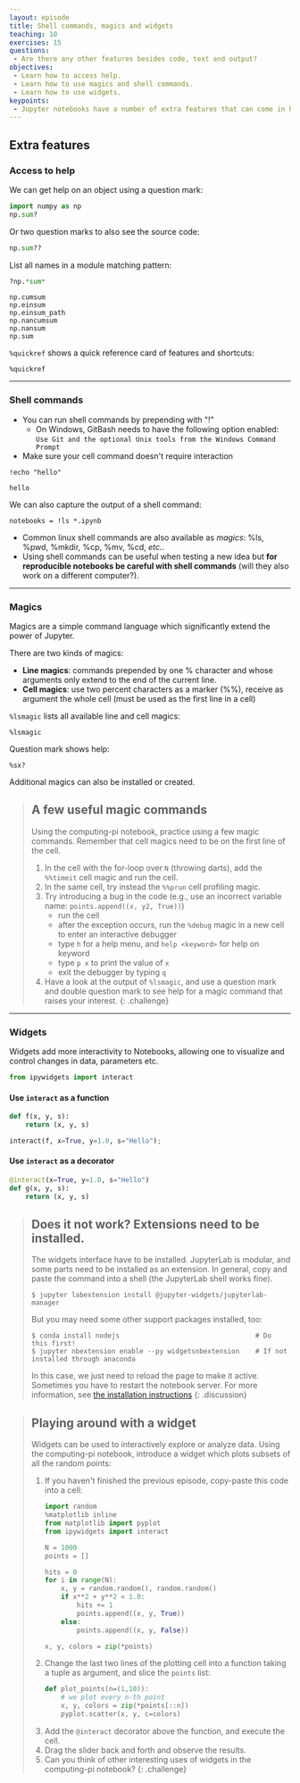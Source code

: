 ```yaml
---
layout: episode
title: Shell commands, magics and widgets
teaching: 10
exercises: 15
questions:
 - Are there any other features besides code, text and output?
objectives:
 - Learn how to access help.
 - Learn how to use magics and shell commands.
 - Learn how to use widgets.
keypoints:
 - Jupyter notebooks have a number of extra features that can come in handy.
---
```


## Extra features

### Access to help

We can get help on an object using a question mark:
```python
import numpy as np
np.sum?
```

Or two question marks to also see the source code:
```python
np.sum??
```

List all names in a module matching pattern:
```python
?np.*sum*
```
```
np.cumsum
np.einsum
np.einsum_path
np.nancumsum
np.nansum
np.sum
```

`%quickref` shows a quick reference card of features and shortcuts:
```
%quickref
```

---


### Shell commands

- You can run shell commands by prepending with "!"
  - On Windows, GitBash needs to have the following option enabled:
  `Use Git and the optional Unix tools from the Windows Command Prompt`
- Make sure your cell command doesn't require interaction

```
!echo "hello"
```
```
hello
```

We can also capture the output of a shell command:
```
notebooks = !ls *.ipynb
```

- Common linux shell commands are also available as *magics*: %ls, %pwd, %mkdir, %cp, %mv, %cd, *etc.*.
- Using shell commands can be useful when testing a new idea but **for reproducible notebooks be careful
  with shell commands** (will they also work on a different computer?).

---

### Magics

Magics are a simple command language which significantly extend the power of Jupyter.

There are two kinds of magics:

 - **Line magics**: commands prepended by one % character and whose arguments only extend to the end of the current line.
 - **Cell magics**: use two percent characters as a marker (%%), receive as argument the whole cell (must be used as the first line in a cell)

`%lsmagic` lists all available line and cell magics:
```
%lsmagic
```

Question mark shows help:
```
%sx?
```

Additional magics can also be installed or created.

> ## A few useful magic commands
>
> Using the computing-pi notebook, practice using a few magic commands.
> Remember that cell magics need to be on the first line of the cell.
> 1. In the cell with the for-loop over `N` (throwing darts), add the
>    ``%%timeit`` cell magic and run the cell.
> 2. In the same cell, try instead the `%%prun` cell profiling magic.
> 3. Try introducing a bug in the code (e.g., use an incorrect variable name:
>    `points.append((x, y2, True))`)
>    - run the cell
>    - after the exception occurs, run the `%debug` magic in a new cell
>      to enter an interactive debugger
>    - type `h` for a help menu, and `help <keyword>` for help on keyword
>    - type `p x` to print the value of `x`
>    - exit the debugger by typing `q`
> 4. Have a look at the output of `%lsmagic`, and use a question mark and
>    double question mark to see help for a magic command that raises
>    your interest.
{: .challenge}

---

### Widgets

Widgets add more interactivity to Notebooks, allowing one to visualize and control changes in data, parameters etc.

```python
from ipywidgets import interact
```

#### Use `interact` as a function
```python
def f(x, y, s):
    return (x, y, s)

interact(f, x=True, y=1.0, s="Hello");
```

#### Use `interact` as a decorator
```python
@interact(x=True, y=1.0, s="Hello")
def g(x, y, s):
    return (x, y, s)
```

> ## Does it not work?  Extensions need to be installed.
>
> The widgets interface have to be installed.  JupyterLab is modular,
> and some parts need to be installed as an extension.  In general,
> copy and paste the command into a shell (the JupyterLab shell works
> fine).
>
> ```shell
> $ jupyter labextension install @jupyter-widgets/jupyterlab-manager
> ```
> But you may need some other support packages installed, too:
> ```shell
> $ conda install nodejs                                  # Do this first!
> $ jupyter nbextension enable --py widgetsnbextension    # If not installed through anaconda
> ```
>
> In this case, we just need to reload the page to make it active.
> Sometimes you have to restart the notebook server.  For more
> information, see [the installation
> instructions](https://coderefinery.github.io/installation/jupyter/)
{: .discussion}

> ## Playing around with a widget
>
> Widgets can be used to interactively explore or analyze data.
> Using the computing-pi notebook, introduce a widget which plots
> subsets of all the random points:
> 1. If you haven't finished the previous episode, copy-paste this
>    code into a cell:
>    ```python
>    import random
>    %matplotlib inline
>    from matplotlib import pyplot
>    from ipywidgets import interact
>
>    N = 1000
>    points = []
>
>    hits = 0
>    for i in range(N):
>        x, y = random.random(), random.random()
>        if x**2 + y**2 < 1.0:
>            hits += 1
>            points.append((x, y, True))
>        else:
>            points.append((x, y, False))
>
>    x, y, colors = zip(*points)
>    ```
> 2. Change the last two lines of the plotting cell into a function
>    taking a tuple as argument, and slice the `points` list:
>    ```python
>    def plot_points(n=(1,10)):
>        # we plot every n-th point
>        x, y, colors = zip(*points[::n])
>        pyplot.scatter(x, y, c=colors)
>    ```
> 3. Add the `@interact` decorator above the function, and execute the cell.
> 4. Drag the slider back and forth and observe the results.
> 5. Can you think of other interesting uses of widgets in the
>    computing-pi notebook?
{: .challenge}
